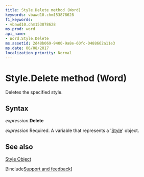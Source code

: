 ```yaml
---
title: Style.Delete method (Word)
keywords: vbawd10.chm153878628
f1_keywords:
- vbawd10.chm153878628
ms.prod: word
api_name:
- Word.Style.Delete
ms.assetid: 2d48b069-9400-9a8e-60fc-0488662a11e3
ms.date: 06/08/2017
localization_priority: Normal
---
```



# Style.Delete method (Word)

Deletes the specified style.


## Syntax

_expression_.**Delete**

_expression_ Required. A variable that represents a '[Style](Word.Style.md)' object.


## See also


[Style Object](Word.Style.md)

[!include[Support and feedback](~/includes/feedback-boilerplate.md)]